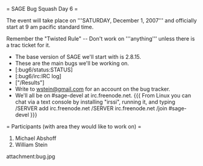 = SAGE Bug Squash Day 6 =



The event will take place on '''SATURDAY, December 1, 2007''' and officially start at 9 am pacific standard time.

Remember the "Twisted Rule" -- Don't work on '''anything''' unless there is a trac ticket for it.

 * The base version of SAGE we'll start with is 2.8.15.  
 * These are the main bugs we'll be working on.
 * [:bug6/status:STATUS]
 * [:bug6/irc:IRC log]
 * ["/Results"]
 * Write to wstein@gmail.com for an account on the bug tracker.
 * We'll all be on #sage-devel at irc.freenode.net.
{{{
From Linux you can chat via a text console by installing "irssi", running it, and typing
  /SERVER add irc.freenode.net
  /SERVER irc.freenode.net
  /join #sage-devel
}}}

= Participants (with area they would like to work on) =
 1. Michael Abshoff 
 1. William Stein

attachment:bug.jpg
